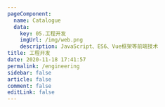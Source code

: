 ```yaml
---
pageComponent:
  name: Catalogue
  data:
    key: 05.工程开发
    imgUrl: /img/web.png
    description: JavaScript、ES6、Vue框架等前端技术
title: 工程开发
date: 2020-11-18 17:41:57
permalink: /engineering
sidebar: false
article: false
comment: false
editLink: false
---
```

